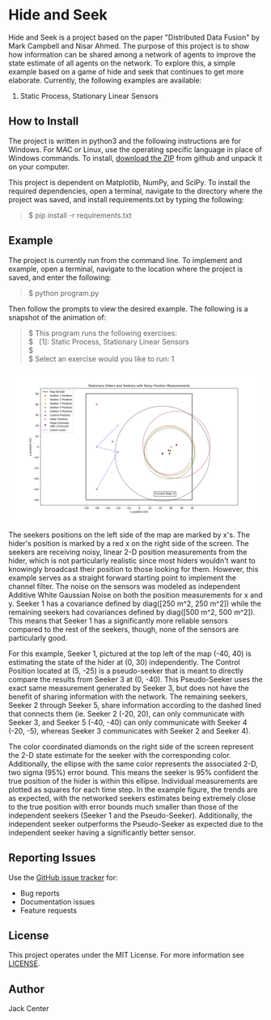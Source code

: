 # Hide and Seek
Hide and Seek is a project based on the paper "Distributed Data Fusion" by Mark Campbell and Nisar Ahmed. The purpose of
this project is to show how information can be shared among a network of agents to improve the state estimate of all 
agents on the network. To explore this, a simple example based on a game of hide and seek that continues to get more 
elaborate. Currently, the following examples are available:
1. Static Process, Stationary Linear Sensors

## How to Install
The project is written in python3 and the following instructions are for Windows. For MAC or Linux, use the operating 
specific language in place of Windows commands. To install, 
[download the ZIP](https://github.com/jackcenter/hide_and_seek/archive/master.zip) from github and unpack it on your 
computer.

This project is dependent on Matplotlib, NumPy, and SciPy. To install the required dependencies, open a terminal, 
navigate to the directory where the project was saved, and install requirements.txt by typing the following:

>$ pip install -r requirements.txt

## Example
The project is currently run from the command line. To implement and example, open a terminal, navigate to the location
where the project is saved, and enter the following:

>$ python program.py

Then follow the prompts to view the desired example. The following is a snapshot of the animation of:

>$ This program runs the following exercises: \
>$ &nbsp; [1]: Static Process, Stationary Linear Sensors \
>$ \
>$ Select an exercise would you like to run: 1 

![Example image](/images/Example.png) 

The seekers positions on the left side of the map are marked by x's. The hider's position is marked by a red x on the
right side of the screen. The seekers are receiving noisy, linear 2-D position measurements from the hider, which is not
particularly realistic since most hiders wouldn't want to knowingly broadcast their position to those looking for them.
However, this example serves as a straight forward starting point to implement the channel filter. The noise on the 
sensors was modeled as independent Additive White Gaussian Noise on both the position measurements for x and y. Seeker 1
has a covariance defined by diag([250 m^2, 250 m^2]) while the remaining seekers had covariances defined by
diag([500 m^2, 500 m^2]). This means that Seeker 1 has a significantly more reliable sensors compared to the 
rest of the seekers, though, none of the sensors are particularly good. 

For this example, Seeker 1, pictured at the top left of the map (-40, 40) is estimating the state of the hider at 
(0, 30) independently. The Control Position located at (5, -25) is a pseudo-seeker that is meant to directly compare the
results from Seeker 3 at (0, -40). This Pseudo-Seeker uses the exact same measurement generated by Seeker 3, but does 
not have the benefit of sharing information with the network. The remaining seekers, Seeker 2 through Seeker 5, share 
information according to the dashed lined that connects them (ie. Seeker 2 (-20, 20), can only communicate with Seeker 
3, and Seeker 5 (-40, -40) can only communicate with Seeker 4 (-20, -5), whereas Seeker 3 communicates with Seeker 2 and
Seeker 4).

The color coordinated diamonds on the right side of the screen represent the 2-D state estimate for the seeker with the 
corresponding color. Additionally, the ellipse with the same color represents the associated 2-D, two sigma (95%) error
bound. This means the seeker is 95% confident the true position of the hider is within this ellipse. Individual 
measurements are plotted as squares for each time step. In the example figure, the trends are as expected, with the 
networked seekers estimates being extremely close to the true position with error bounds much smaller than those of the
independent seekers (Seeker 1 and the Pseudo-Seeker). Additionally, the independent seeker outperforms the Pseudo-Seeker
as expected due to the independent seeker having a significantly better sensor.

## Reporting Issues
Use the [GitHub issue tracker](https://github.com/jackcenter/hide_and_seek/issues) for:
* Bug reports
* Documentation issues
* Feature requests

## License
This project operates under the MIT License. For more information see 
[LICENSE](https://github.com/jackcenter/hide_and_seek/blob/master/LICENSE.txt).

## Author
Jack Center
